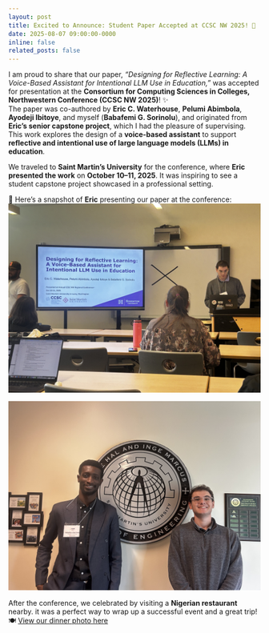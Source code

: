 ```yaml
---
layout: post
title: Excited to Announce: Student Paper Accepted at CCSC NW 2025! 🎉
date: 2025-08-07 09:00:00-0000
inline: false
related_posts: false
---
```


I am proud to share that our paper, *“Designing for Reflective Learning: A Voice-Based Assistant for Intentional LLM Use in Education,”* was accepted for presentation at the **Consortium for Computing Sciences in Colleges, Northwestern Conference (CCSC NW 2025)**! ✨  
The paper was co-authored by **Eric C. Waterhouse**,  **Pelumi Abimbola**, **Ayodeji Ibitoye**, and myself (**Babafemi G. Sorinolu**), and originated from **Eric’s senior capstone project**, which I had the pleasure of supervising. This work explores the design of a **voice-based assistant** to support **reflective and intentional use of large language models (LLMs) in education**.

We traveled to **Saint Martin’s University** for the conference, where **Eric presented the work** on **October 10–11, 2025**. It was inspiring to see a student capstone project showcased in a professional setting.  

📸 Here’s a snapshot of **Eric** presenting our paper at the conference:  
![Eric presenting at CCSC NW 2025](/assets/img/eric_at_ccsc.jpg)

![Me and Eric at CCSC NW 2025! 🎉](/assets/img/babafemi_and_eric.jpg)

After the conference, we celebrated by visiting a **Nigerian restaurant** nearby. it was a perfect way to wrap up a successful event and a great trip!  
🍽️ [View our dinner photo here](/assets/img/dinner.jpg)

